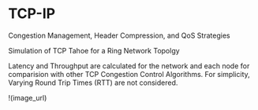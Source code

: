 # TCP-IP
Congestion Management, Header Compression, and QoS Strategies

Simulation of TCP Tahoe for a Ring Network Topolgy 

Latency and Throughput are calculated for the network and each node for comparision with other TCP Congestion Control Algorithms. For simplicity, Varying Round Trip Times (RTT) are not considered. 

!(image_url)

